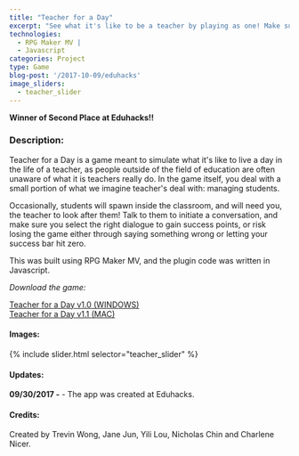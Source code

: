 ```yaml
---
title: "Teacher for a Day"
excerpt: "See what it's like to be a teacher by playing as one! Make sure to manage your students to keep your success bar high, or fail."
technologies:
  - RPG Maker MV |
  - Javascript
categories: Project
type: Game
blog-post: '/2017-10-09/eduhacks'
image_sliders:
  - teacher_slider
---
```


**Winner of Second Place at Eduhacks!!**

### Description:

Teacher for a Day is a game meant to simulate what it's like to live a day in the life of a teacher, as people outside of the field of education are often unaware of what it is teachers really do. In the game itself, you deal with a small portion of what we imagine teacher's deal with: managing students.

Occasionally, students will spawn inside the classroom, and will need you, the teacher to look after them! Talk to them to initiate a conversation, and make sure you select the right dialogue to gain success points, or risk losing the game either through saying something wrong or letting your success bar hit zero.

This was built using RPG Maker MV, and the plugin code was written in Javascript.

*Download the game:*

<a href="https://www.mediafire.com/file/eka5n5j8cal7tz3/Teacher%20for%20a%20Day%20%28WINDOWS%29.rar">Teacher for a Day v1.0 (WINDOWS)</a><br>
<a href="https://www.mediafire.com/file/5r2x7fv7cvb751y/Teacher%20for%20a%20Day%20%28MAC%29.rar">Teacher for a Day v1.1 (MAC)</a>

#### Images:

{% include slider.html selector="teacher_slider" %}

#### Updates:

**09/30/2017 -** - The app was created at Eduhacks.

#### Credits:

Created by Trevin Wong, Jane Jun, Yili Lou, Nicholas Chin and Charlene Nicer.
